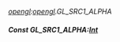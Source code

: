 _[opengl](../../modules/opengl/opengl-module.md):[opengl](../../modules/opengl/opengl-module.md).GL\_SRC1\_ALPHA_
##### Const GL\_SRC1\_ALPHA:[Int](../../modules/wonkey/wonkey-types-int.md)
